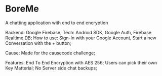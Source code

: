 # BoreMe
A chatting application with end to end encryption

Backend: Google Firebase;
Tech: Android SDK, Google Auth, Firebase Realtime DB;
How to use: Sign-In with your Google Account, Start a new Conversation with the + button;

Cause: Made for the causecode challenge;

Features: End To End Encryption with AES 256;
Users can pick their own Key Matterial;
No Server side chat backups;
					
